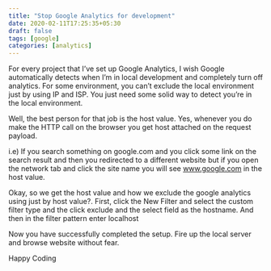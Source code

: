 ```yaml
---
title: "Stop Google Analytics for development"
date: 2020-02-11T17:25:35+05:30
draft: false
tags: [google]
categories: [analytics]
---
```


For every project that I’ve set up Google Analytics, I wish Google automatically detects when I’m in local development and completely turn off analytics. For some environment, you can’t exclude the local environment just by using IP and ISP. You just need some solid way to detect you’re in the local environment.

Well, the best person for that job is the host value. Yes, whenever you do make the HTTP call on the browser you get host attached on the request payload.

i.e)  If you search something on google.com and you click some link on the search result and then you redirected to a different website but if you open the network tab and click the site name you will see www.google.com in the host value.

Okay, so we get the host value and how we exclude the google analytics using just by host value?. First, click the New Filter and select the custom filter type and the click exclude and the select field as the hostname. And then in the filter pattern enter localhost

Now you have successfully completed the setup. Fire up the local server and browse website without fear.

Happy Coding
